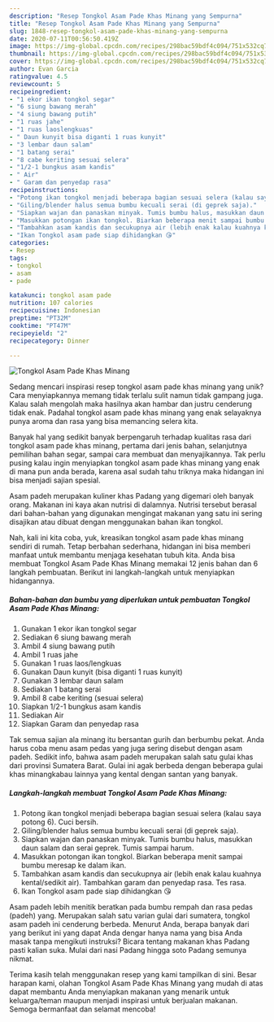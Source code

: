 ```yaml
---
description: "Resep Tongkol Asam Pade Khas Minang yang Sempurna"
title: "Resep Tongkol Asam Pade Khas Minang yang Sempurna"
slug: 1848-resep-tongkol-asam-pade-khas-minang-yang-sempurna
date: 2020-07-11T00:56:50.419Z
image: https://img-global.cpcdn.com/recipes/298bac59bdf4c094/751x532cq70/tongkol-asam-pade-khas-minang-foto-resep-utama.jpg
thumbnail: https://img-global.cpcdn.com/recipes/298bac59bdf4c094/751x532cq70/tongkol-asam-pade-khas-minang-foto-resep-utama.jpg
cover: https://img-global.cpcdn.com/recipes/298bac59bdf4c094/751x532cq70/tongkol-asam-pade-khas-minang-foto-resep-utama.jpg
author: Evan Garcia
ratingvalue: 4.5
reviewcount: 5
recipeingredient:
- "1 ekor ikan tongkol segar"
- "6 siung bawang merah"
- "4 siung bawang putih"
- "1 ruas jahe"
- "1 ruas laoslengkuas"
- " Daun kunyit bisa diganti 1 ruas kunyit"
- "3 lembar daun salam"
- "1 batang serai"
- "8 cabe keriting sesuai selera"
- "1/2-1 bungkus asam kandis"
- " Air"
- " Garam dan penyedap rasa"
recipeinstructions:
- "Potong ikan tongkol menjadi beberapa bagian sesuai selera (kalau saya potong 6). Cuci bersih."
- "Giling/blender halus semua bumbu kecuali serai (di geprek saja)."
- "Siapkan wajan dan panaskan minyak. Tumis bumbu halus, masukkan daun salam dan serai geprek. Tumis sampai harum."
- "Masukkan potongan ikan tongkol. Biarkan beberapa menit sampai bumbu meresap ke dalam ikan."
- "Tambahkan asam kandis dan secukupnya air (lebih enak kalau kuahnya kental/sedikit air). Tambahkan garam dan penyedap rasa. Tes rasa."
- "Ikan Tongkol asam pade siap dihidangkan 😘"
categories:
- Resep
tags:
- tongkol
- asam
- pade

katakunci: tongkol asam pade 
nutrition: 107 calories
recipecuisine: Indonesian
preptime: "PT32M"
cooktime: "PT47M"
recipeyield: "2"
recipecategory: Dinner

---
```



![Tongkol Asam Pade Khas Minang](https://img-global.cpcdn.com/recipes/298bac59bdf4c094/751x532cq70/tongkol-asam-pade-khas-minang-foto-resep-utama.jpg)

Sedang mencari inspirasi resep tongkol asam pade khas minang yang unik? Cara menyiapkannya memang tidak terlalu sulit namun tidak gampang juga. Kalau salah mengolah maka hasilnya akan hambar dan justru cenderung tidak enak. Padahal tongkol asam pade khas minang yang enak selayaknya punya aroma dan rasa yang bisa memancing selera kita.

Banyak hal yang sedikit banyak berpengaruh terhadap kualitas rasa dari tongkol asam pade khas minang, pertama dari jenis bahan, selanjutnya pemilihan bahan segar, sampai cara membuat dan menyajikannya. Tak perlu pusing kalau ingin menyiapkan tongkol asam pade khas minang yang enak di mana pun anda berada, karena asal sudah tahu triknya maka hidangan ini bisa menjadi sajian spesial.

Asam padeh merupakan kuliner khas Padang yang digemari oleh banyak orang. Makanan ini kaya akan nutrisi di dalamnya. Nutrisi tersebut berasal dari bahan-bahan yang digunakan mengingat makanan yang satu ini sering disajikan atau dibuat dengan menggunakan bahan ikan tongkol.


Nah, kali ini kita coba, yuk, kreasikan tongkol asam pade khas minang sendiri di rumah. Tetap berbahan sederhana, hidangan ini bisa memberi manfaat untuk membantu menjaga kesehatan tubuh kita. Anda bisa membuat Tongkol Asam Pade Khas Minang memakai 12 jenis bahan dan 6 langkah pembuatan. Berikut ini langkah-langkah untuk menyiapkan hidangannya.

<!--inarticleads1-->

##### Bahan-bahan dan bumbu yang diperlukan untuk pembuatan Tongkol Asam Pade Khas Minang:

1. Gunakan 1 ekor ikan tongkol segar
1. Sediakan 6 siung bawang merah
1. Ambil 4 siung bawang putih
1. Ambil 1 ruas jahe
1. Gunakan 1 ruas laos/lengkuas
1. Gunakan  Daun kunyit (bisa diganti 1 ruas kunyit)
1. Gunakan 3 lembar daun salam
1. Sediakan 1 batang serai
1. Ambil 8 cabe keriting (sesuai selera)
1. Siapkan 1/2-1 bungkus asam kandis
1. Sediakan  Air
1. Siapkan  Garam dan penyedap rasa


Tak semua sajian ala minang itu bersantan gurih dan berbumbu pekat. Anda harus coba menu asam pedas yang juga sering disebut dengan asam padeh. Sedikit info, bahwa asam padeh merupakan salah satu gulai khas dari provinsi Sumatera Barat. Gulai ini agak berbeda dengan beberapa gulai khas minangkabau lainnya yang kental dengan santan yang banyak. 

<!--inarticleads2-->

##### Langkah-langkah membuat Tongkol Asam Pade Khas Minang:

1. Potong ikan tongkol menjadi beberapa bagian sesuai selera (kalau saya potong 6). Cuci bersih.
1. Giling/blender halus semua bumbu kecuali serai (di geprek saja).
1. Siapkan wajan dan panaskan minyak. Tumis bumbu halus, masukkan daun salam dan serai geprek. Tumis sampai harum.
1. Masukkan potongan ikan tongkol. Biarkan beberapa menit sampai bumbu meresap ke dalam ikan.
1. Tambahkan asam kandis dan secukupnya air (lebih enak kalau kuahnya kental/sedikit air). Tambahkan garam dan penyedap rasa. Tes rasa.
1. Ikan Tongkol asam pade siap dihidangkan 😘


Asam padeh lebih menitik beratkan pada bumbu rempah dan rasa pedas (padeh) yang. Merupakan salah satu varian gulai dari sumatera, tongkol asam padeh ini cenderung berbeda. Menurut Anda, berapa banyak dari yang berikut ini yang dapat Anda dengar hanya nama yang bisa Anda masak tanpa mengikuti instruksi? Bicara tentang makanan khas Padang pasti kalian suka. Mulai dari nasi Padang hingga soto Padang semunya nikmat. 

Terima kasih telah menggunakan resep yang kami tampilkan di sini. Besar harapan kami, olahan Tongkol Asam Pade Khas Minang yang mudah di atas dapat membantu Anda menyiapkan makanan yang menarik untuk keluarga/teman maupun menjadi inspirasi untuk berjualan makanan. Semoga bermanfaat dan selamat mencoba!
